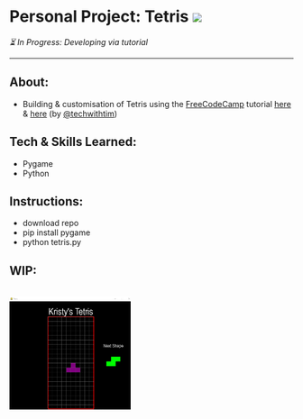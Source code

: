 <!-- # <img src="https://github.com/Ms-KL/tetris/assets/92511648/a85b2cc5-ea3f-45f6-a80a-a13d671774cb" width="100px" height="100px" /> -->

# Personal Project: Tetris <img src="https://skillicons.dev/icons?i=py" height="25px" />

<p><i>⏳ In Progress: Developing via tutorial</i></p>

---

## About:

- Building & customisation of Tetris using the [FreeCodeCamp](https://www.freecodecamp.org/) tutorial [here](https://www.youtube.com/watch?v=XGf2GcyHPhc) & [here](https://www.youtube.com/watch?v=zfvxp7PgQ6c) (by [@techwithtim](https://www.youtube.com/channel/UC4JX40jDee_tINbkjycV4Sg))

<!-- - https://www.youtube.com/watch?v=XGf2GcyHPhc&amp;t=9756s
- https://www.youtube.com/watch?v=FfWpgLFMI7w
- https://www.pygame.org/wiki/GettingStarted -->

## Tech & Skills Learned:

- Pygame
- Python

## Instructions:

- download repo
- pip install pygame
- python tetris.py

## WIP:

<br>
<img src="assets/kl-progress-screenshot.png" height="200">
